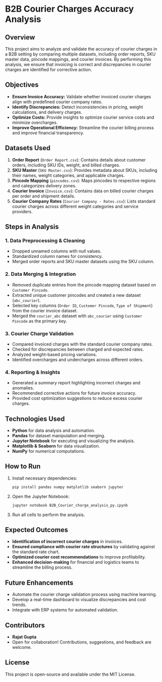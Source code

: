 # B2B Courier Charges Accuracy Analysis

## Overview
This project aims to analyze and validate the accuracy of courier charges in a B2B setting by comparing multiple datasets, including order reports, SKU master data, pincode mappings, and courier invoices. By performing this analysis, we ensure that invoicing is correct and discrepancies in courier charges are identified for corrective action.

## Objectives
- **Ensure Invoice Accuracy:** Validate whether invoiced courier charges align with predefined courier company rates.
- **Identify Discrepancies:** Detect inconsistencies in pricing, weight calculations, and delivery charges.
- **Optimize Costs:** Provide insights to optimize courier service costs and minimize overcharges.
- **Improve Operational Efficiency:** Streamline the courier billing process and improve financial transparency.

## Datasets Used
1. **Order Report** (`Order Report.csv`): Contains details about customer orders, including SKU IDs, weight, and billed charges.
2. **SKU Master** (`SKU Master.csv`): Provides metadata about SKUs, including their names, weight categories, and applicable charges.
3. **Pincode Mapping** (`pincodes.csv`): Maps pincodes to respective regions and categorizes delivery zones.
4. **Courier Invoice** (`Invoice.csv`): Contains data on billed courier charges per order and shipment details.
5. **Courier Company Rates** (`Courier Company - Rates.csv`): Lists standard courier charges across different weight categories and service providers.

## Steps in Analysis
### 1. Data Preprocessing & Cleaning
- Dropped unnamed columns with null values.
- Standardized column names for consistency.
- Merged order reports and SKU master datasets using the SKU column.

### 2. Data Merging & Integration
- Removed duplicate entries from the pincode mapping dataset based on `Customer Pincode`.
- Extracted unique customer pincodes and created a new dataset (`abc_courier`).
- Selected key columns (`Order ID`, `Customer Pincode`, `Type of Shipment`) from the courier invoice dataset.
- Merged the `courier_abc` dataset with `abc_courier` using `Customer Pincode` as the primary key.

### 3. Courier Charge Validation
- Compared invoiced charges with the standard courier company rates.
- Checked for discrepancies between charged and expected rates.
- Analyzed weight-based pricing variations.
- Identified overcharges and undercharges across different orders.

### 4. Reporting & Insights
- Generated a summary report highlighting incorrect charges and anomalies.
- Recommended corrective actions for future invoice accuracy.
- Provided cost optimization suggestions to reduce excess courier charges.

## Technologies Used
- **Python** for data analysis and automation.
- **Pandas** for dataset manipulation and merging.
- **Jupyter Notebook** for executing and visualizing the analysis.
- **Matplotlib & Seaborn** for data visualization.
- **NumPy** for numerical computations.

## How to Run
1. Install necessary dependencies:
   ```bash
   pip install pandas numpy matplotlib seaborn jupyter
   ```
2. Open the Jupyter Notebook:
   ```bash
   jupyter notebook B2B_Courier_charge_analysis_py.ipynb
   ```
3. Run all cells to perform the analysis.

## Expected Outcomes
- **Identification of incorrect courier charges** in invoices.
- **Ensured compliance with courier rate structures** by validating against the standard rate chart.
- **Optimized courier cost recommendations** to improve profitability.
- **Enhanced decision-making** for financial and logistics teams to streamline the billing process.

## Future Enhancements
- Automate the courier charge validation process using machine learning.
- Develop a real-time dashboard to visualize discrepancies and cost trends.
- Integrate with ERP systems for automated validation.

## Contributors
- **Rajat Gupta**
- Open for collaboration! Contributions, suggestions, and feedback are welcome.

## License
This project is open-source and available under the MIT License.

